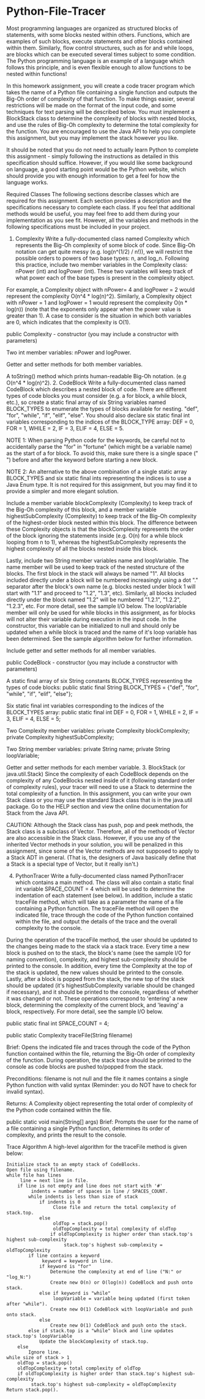 # Python-File-Tracer
Most programming languages are organized as structured blocks of statements, with some blocks nested within others. Functions, which are examples of such blocks, execute statements and other blocks contained within them. Similarly, flow control structures, such as for and while loops, are blocks which can be executed several times subject to some condition. The Python programming language is an example of a language which follows this principle, and is even flexible enough to allow functions to be nested within functions!

In this homework assignment, you will create a code tracer program which takes the name of a Python file containing a single function and outputs the Big-Oh order of complexity of that function. To make things easier, several restrictions will be made on the format of the input code, and some techniques for text parsing will be described below. You must implement a BlockStack class to determine the complexity of blocks with nested blocks, and use the rules of Big-Oh complexity to determine the total complexity for the function. You are encouraged to use the Java API to help you complete this assignment, but you may implement the stack however you like.

It should be noted that you do not need to actually learn Python to complete this assignment - simply following the instructions as detailed in this specification should suffice. However, if you would like some background on language, a good starting point would be the Python website, which should provide you with enough information to get a feel for how the language works.

Required Classes
The following sections describe classes which are required for this assignment. Each section provides a description and the specifications necessary to complete each class. If you feel that additional methods would be useful, you may feel free to add them during your implementation as you see fit. However, all the variables and methods in the following specifications must be included in your project.

1. Complexity
Write a fully-documented class named Complexity which represents the Big-Oh complexity of some block of code. Since Big-Oh notation can get quite messy (e.g. log(n^(1/2) / n!)), we will restrict the possible orders to powers of two base types: n, and log_n. Following this practice, include two member variables in the Complexity class: nPower (int) and logPower (int). These two variables will keep track of what power each of the base types is present in the complexity object.

For example, a Complexity object with nPower= 4 and logPower = 2 would represent the complexity O(n^4 * log(n)^2). Similarly, a Complexity object with nPower = 1 and logPower = 1 would represent the complexity O(n * log(n)) (note that the exponents only appear when the power value is greater than 1). A case to consider is the situation in which both variables are 0, which indicates that the complexity is O(1).

public Complexity - constructor (you may include a constructor with parameters)

Two int member variables: nPower and logPower.

Getter and setter methods for both member variables.

A toString() method which prints human-readable Big-Oh notation. (e.g O(n^4 * log(n)^2).
2. CodeBlock
Write a fully-documented class named CodeBlock which describes a nested block of code. There are different types of code blocks you must consider (e.g. a for block, a while block, etc.), so create a static final array of six String variables named BLOCK_TYPES to enumerate the types of blocks available for nesting. "def", "for", "while", "if", "elif", "else". You should also declare six static final int variables corresponding to the indices of the BLOCK_TYPE array: DEF = 0, FOR = 1, WHILE = 2, IF = 3, ELIF = 4, ELSE = 5.

NOTE 1: When parsing Python code for the keywords, be careful not to accidentally parse the "for" in "fortune" (which might be a variable name) as the start of a for block. To avoid this, make sure there is a single space (" ") before and after the keyword before starting a new block.

NOTE 2: An alternative to the above combination of a single static array BLOCK_TYPES and six static final ints representing the indices is to use a Java Enum type. It is not required for this assignment, but you may find it to provide a simpler and more elegant solution.

Include a member variable blockComplexity (Complexity) to keep track of the Big-Oh complexity of this block, and a member variable highestSubComplexity (Complexity) to keep track of the Big-Oh complexity of the highest-order block nested within this block. The difference between these Complexity objects is that the blockComplexity represents the order of the block ignoring the statements inside (e.g. O(n) for a while block looping from n to 1), whereas the highestSubComplexity represents the highest complexity of all the blocks nested inside this block.

Lastly, include two String member variables name and loopVariable. The name member will be used to keep track of the nested structure of the blocks. The first block in the stack will always be named "1". All blocks included directly under a block will be numbered increasingly using a dot "." separator after the block's own name (e.g. blocks nested under block 1 will start with "1.1" and proceed to "1.2", "1.3", etc). Similarly, all blocks included directly under the block named "1.2" will be numbered "1.2.1", "1.2.2", "1.2.3", etc. For more detail, see the sample I/O below. The loopVariable member will only be used for while blocks in this assignment, as for blocks will not alter their variable during execution in the input code. In the constructor, this variable can be initialized to null and should only be updated when a while block is traced and the name of it's loop variable has been determined. See the sample algorithm below for further information.

Include getter and setter methods for all member variables.

public CodeBlock - constructor (you may include a constructor with parameters)

A static final array of six String constants BLOCK_TYPES representing the types of code blocks:
public static final String BLOCK_TYPES = {"def", "for", "while", "if", "elif", "else"};

Six static final int variables corresponding to the indices of the BLOCK_TYPES array:
public static final int DEF = 0, FOR = 1, WHILE = 2, IF = 3, ELIF = 4, ELSE = 5;

Two Complexity member variables:
private Complexity blockComplexity;
private Complexity highestSubComplexity;

Two String member variables:
private String name;
private String loopVariable;

Getter and setter methods for each member variable.
3. BlockStack (or java.util.Stack)
Since the complexity of each CodeBlock depends on the complexity of any CodeBlocks nested inside of it (following standard order of complexity rules), your tracer will need to use a Stack to determine the total complexity of a function. In this assignment, you can write your own Stack class or you may use the standard Stack class that is in the java.util package. Go to the HELP section and view the online documentation for Stack from the Java API.

CAUTION: Although the Stack class has push, pop and peek methods, the Stack class is a subclass of Vector. Therefore, all of the methods of Vector are also accessible in the Stack class. However, if you use any of the inherited Vector methods in your solution, you will be penalized in this assignment, since some of the Vector methods are not supposed to apply to a Stack ADT in general. (That is, the designers of Java basically define that a Stack is a special type of Vector, but it really isn't.)

4. PythonTracer
Write a fully-documented class named PythonTracer which contains a main method. The class will also contain a static final int variable SPACE_COUNT = 4 which will be used to determine the indentation of each statement (see below). In addition, include a static traceFile method, which will take as a parameter the name of a file containing a Python function. The traceFile method will open the indicated file, trace through the code of the Python function contained within the file, and output the details of the trace and the overall complexity to the console.

During the operation of the traceFile method, the user should be updated to the changes being made to the stack via a stack trace. Every time a new block is pushed on to the stack, the block's name (see the sample I/O for naming convention), complexity, and highest sub-complexity should be printed to the console. In addition, every time the Complexity at the top of the stack is updated, the new values should be printed to the console. Lastly, after a block is popped from the stack, the new top of the stack should be updated (it's highestSubComplexity variable should be changed if necessary), and it should be printed to the console, regardless of whether it was changed or not. These operations correspond to 'entering' a new block, determining the complexity of the current block, and 'leaving' a block, respectively. For more detail, see the sample I/O below.

public static final int SPACE_COUNT = 4;

public static Complexity traceFile(String filename)

Brief:
Opens the indicated file and traces through the code of the Python function contained within the file, returning the Big-Oh order of complexity of the function. During operation, the stack trace should be printed to the console as code blocks are pushed to/popped from the stack.

Preconditions:
filename is not null and the file it names contains a single Python function with valid syntax (Reminder: you do NOT have to check for invalid syntax).

Returns:
A Complexity object representing the total order of complexity of the Python code contained within the file.

public static void main(String[] args)
Brief:
Prompts the user for the name of a file containing a single Python function, determines its order of complexity, and prints the result to the console.

Trace Algorithm
A high-level algorithm for the traceFile method is given below:

    Initialize stack to an empty stack of CodeBlocks.
    Open file using filename.
    while file has lines
         line = next line in file.
        if line is not empty and line does not start with '#'
             indents = number of spaces in line / SPACES_COUNT.
            while indents is less than size of stack
                if indents is 0
                     Close file and return the total complexity of stack.top.
                else
                     oldTop = stack.pop()
                     oldTopComplexity = total complexity of oldTop
                    if oldTopComplexity is higher order than stack.top's highest sub-complexity
                         stack.top's highest sub-complexity = oldTopComplexity
            if line contains a keyword
                 keyword = keyword in line.
                if keyword is "for"
                    Determine the complexity at end of line ("N:" or "log_N:")
                    Create new O(n) or O(log(n)) CodeBlock and push onto stack.
                else if keyword is "while"
                     loopVariable = variable being updated (first token after "while").
                    Create new O(1) CodeBlock with loopVariable and push onto stack.
                else 
                    Create new O(1) CodeBlock and push onto the stack.
            else if stack.top is a "while" block and line updates stack.top's loopVariable 
                Update the blockComplexity of stack.top.
        else 
            Ignore line.
    while size of stack > 1
        oldTop = stack.pop()
        oldTopComplexity = total complexity of oldTop
        if oldTopComplexity is higher order than stack.top's highest sub-complexity
             stack.top's highest sub-complexity = oldTopComplexity
    Return stack.pop(). 
